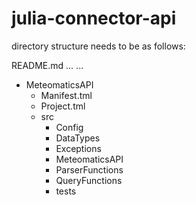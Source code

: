# julia-connector-api

directory structure needs to be as follows:

README.md
...
...
- MeteomaticsAPI
  - Manifest.tml
  - Project.tml
  - src
    - Config
    - DataTypes
    - Exceptions
    - MeteomaticsAPI
    - ParserFunctions
    - QueryFunctions
    - tests
